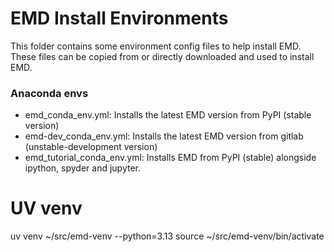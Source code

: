 # EMD Install Environments

This folder contains some environment config files to help install EMD. These
files can be copied from or directly downloaded and used to install EMD.

### Anaconda envs
- emd_conda_env.yml: Installs the latest EMD version from PyPI (stable version)
- emd-dev_conda_env.yml: Installs the latest EMD version from gitlab (unstable-development version)
- emd_tutorial_conda_env.yml: Installs EMD from PyPI (stable) alongside ipython, spyder and jupyter.


# UV venv

uv venv ~/src/emd-venv --python=3.13
source ~/src/emd-venv/bin/activate
